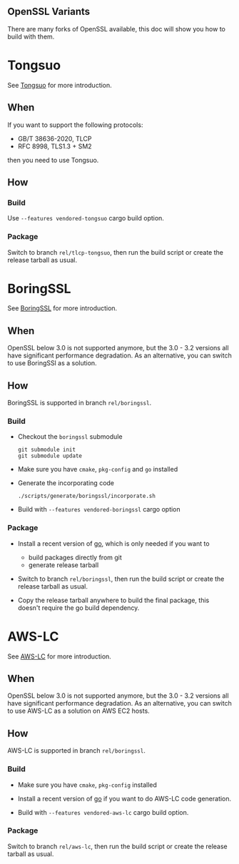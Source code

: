 OpenSSL Variants
-----

There are many forks of OpenSSL available, this doc will show you how to build with them.

# Tongsuo

See [Tongsuo](https://github.com/Tongsuo-Project/Tongsuo) for more introduction.

## When

If you want to support the following protocols:

- GB/T 38636-2020, TLCP
- RFC 8998, TLS1.3 + SM2

then you need to use Tongsuo.

## How

### Build

Use `--features vendored-tongsuo` cargo build option.

### Package

Switch to branch `rel/tlcp-tongsuo`, then run the build script or create the release tarball as usual.

# BoringSSL

See [BoringSSL](https://boringssl.googlesource.com/boringssl/) for more introduction.

## When

OpenSSL below 3.0 is not supported anymore, but the 3.0 - 3.2 versions all have significant performance degradation.
As an alternative, you can switch to use BoringSSl as a solution.

## How

BoringSSL is supported in branch `rel/boringssl`.

### Build

- Checkout the `boringssl` submodule

  ```shell
  git submodule init
  git submodule update
  ```

- Make sure you have `cmake`, `pkg-config` and `go` installed

- Generate the incorporating code

  ```shell
  ./scripts/generate/boringssl/incorporate.sh
  ```

- Build with `--features vendored-boringssl` cargo option

### Package

- Install a recent version of [go](https://go.dev/dl/), which is only needed if you want to

  * build packages directly from git
  * generate release tarball

- Switch to branch `rel/boringssl`, then run the build script or create the release tarball as usual.

- Copy the release tarball anywhere to build the final package, this doesn't require the go build dependency.

# AWS-LC

See [AWS-LC](https://github.com/aws/aws-lc) for more introduction.

## When

OpenSSL below 3.0 is not supported anymore, but the 3.0 - 3.2 versions all have significant performance degradation.
As an alternative, you can switch to use AWS-LC as a solution on AWS EC2 hosts.

## How

AWS-LC is supported in branch `rel/boringssl`.

### Build

- Make sure you have `cmake`, `pkg-config` installed

- Install a recent version of [go](https://go.dev/dl/) if you want to do AWS-LC code generation.

- Build with `--features vendored-aws-lc` cargo build option.

### Package

Switch to branch `rel/aws-lc`, then run the build script or create the release tarball as usual.
